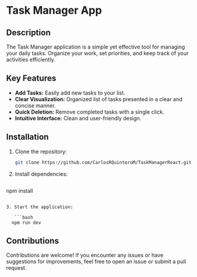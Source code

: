 # Task Manager App

## Description

The Task Manager application is a simple yet effective tool for managing your daily tasks. Organize your work, set priorities, and keep track of your activities efficiently.

## Key Features

- **Add Tasks:** Easily add new tasks to your list.
- **Clear Visualization:** Organized list of tasks presented in a clear and concise manner.
- **Quick Deletion:** Remove completed tasks with a single click.
- **Intuitive Interface:** Clean and user-friendly design.

## Installation

1. Clone the repository:

   ```bash
   git clone https://github.com/CarlosRQuinteroM/TaskManagerReact.git
   ```


2. Install dependencies:

   ```bash
npm install   
```

3. Start the application:

   ```bash
  npm run dev
   ```

## Contributions
Contributions are welcome! If you encounter any issues or have suggestions for improvements, feel free to open an issue or submit a pull request.
